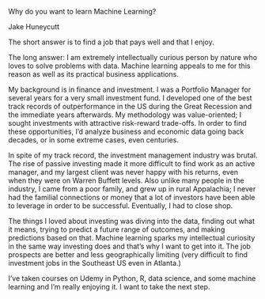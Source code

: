 Why do you want to learn Machine Learning?

Jake Huneycutt

The short answer is to find a job that pays well and that I enjoy. 

The long answer: I am extremely intellectually curious person by nature who loves to solve problems with data. Machine learning appeals to me for this reason as well as its practical business applications. 

My background is in finance and investment. I was a Portfolio Manager for several years for a very small investment fund. I developed one of the best track records of outperformance in the US during the Great Recession and the immediate years afterwards. My methodology was value-oriented; I sought investments with attractive risk-reward trade-offs. In order to find these opportunities, I’d analyze business and economic data going back decades, or in some extreme cases, even centuries. 

In spite of my track record, the investment management industry was brutal. The rise of passive investing made it more difficult to find work as an active manager, and my largest client was never happy with his returns, even when they were on Warren Buffett levels. Also unlike many people in the industry, I came from a poor family, and grew up in rural Appalachia; I never had the familial connections or money that a lot of investors have been able to leverage in order to be successful. Eventually, I had to close shop. 

The things I loved about investing was diving into the data, finding out what it means, trying to predict a future range of outcomes, and making predictions based on that. Machine learning sparks my intellectual curiosity in the same way investing does and that’s why I want to get into it. The job prospects are better and less geographically limiting (very difficult to find investment jobs in the Southeast US even in Atlanta.) 

I’ve taken courses on Udemy in Python, R, data science, and some machine learning and I’m really enjoying it. I want to take the next step.
